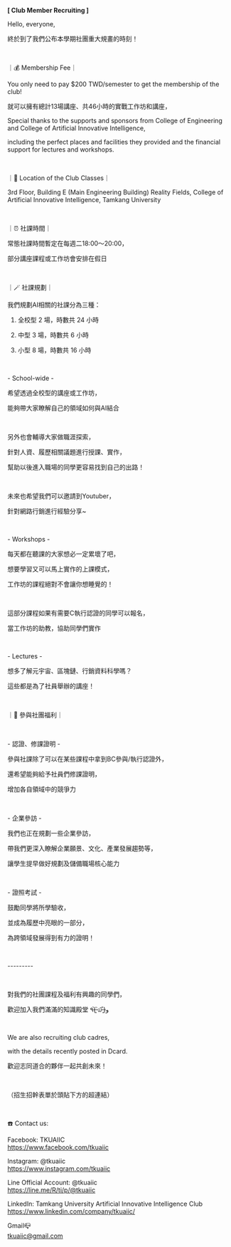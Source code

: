 **[ Club Member Recruiting ]**

Hello, everyone,

終於到了我們公布本學期社團重大規畫的時刻！

&nbsp;

｜💰 Membership Fee｜

You only need to pay $200 TWD/semester to get the membership of the club!

就可以擁有總計13場講座、共46小時的實戰工作坊和講座，

Special thanks to the supports and sponsors from College of Engineering and College of Artificial Innovative Intelligence,

including the perfect places and facilities they provided and the financial support for lectures and workshops.

&nbsp;

｜📍 Location of the Club Classes｜

3rd Floor, Building E (Main Engineering Building) Reality Fields, College of Artificial Innovative Intelligence, Tamkang University

&nbsp;

｜⏰ 社課時間｜

常態社課時間暫定在每週二18:00～20:00，

部分講座課程或工作坊會安排在假日

&nbsp;

｜🪄 社課規劃｜

我們規劃AI相關的社課分為三種：

1. 全校型 2 場，時數共 24 小時

2. 中型 3 場，時數共 6 小時

3. 小型 8 場，時數共 16 小時

&nbsp;

\- School-wide -

希望透過全校型的講座或工作坊，

能夠帶大家瞭解自己的領域如何與AI結合

&nbsp;

另外也會輔導大家做職涯探索，

針對人資、履歷相關議題進行授課、實作，

幫助以後進入職場的同學更容易找到自己的出路！

&nbsp;

未來也希望我們可以邀請到Youtuber，

針對網路行銷進行經驗分享~

&nbsp;

\- Workshops -

每天都在聽課的大家想必一定累壞了吧，

想要學習又可以馬上實作的上課模式，

工作坊的課程絕對不會讓你想睡覺的！

&nbsp;

這部分課程如果有需要C執行認證的同學可以報名，

當工作坊的助教，協助同學們實作

&nbsp;

\- Lectures -

想多了解元宇宙、區塊鏈、行銷資料科學嗎？

這些都是為了社員舉辦的講座！

&nbsp;

｜💎 參與社團福利｜

&nbsp;

\- 認證、修課證明 -

參與社課除了可以在某些課程中拿到BC參與/執行認證外，

還希望能夠給予社員們修課證明，

增加各自領域中的競爭力

&nbsp;

\- 企業參訪 -

我們也正在規劃一些企業參訪，

帶我們更深入瞭解企業願景、文化、產業發展趨勢等，

讓學生提早做好規劃及儲備職場核心能力

&nbsp;

\- 證照考試 -

鼓勵同學將所學驗收，

並成為履歷中亮眼的一部分，

為跨領域發展得到有力的證明！

&nbsp;

\---------

&nbsp;

對我們的社團課程及福利有興趣的同學們，

歡迎加入我們滿滿的知識殿堂 ٩(˃̶͈̀௰˂̶͈́)و

&nbsp;

We are also recruiting club cadres,

with the details recently posted in Dcard.

歡迎志同道合的夥伴一起共創未來！

&nbsp;

（招生招幹表單於頭貼下方的超連結）

&nbsp;

☎️ Contact us:

Facebook: TKUAIIC <br />https://www.facebook.com/tkuaiic

Instagram: @tkuaiic <br />https://www.instagram.com/tkuaiic

Line Official Account: @tkuaiic <br />https://line.me/R/ti/p/@tkuaiic

LinkedIn: Tamkang University Artificial Innovative Intelligence Club <br />https://www.linkedin.com/company/tkuaiic/

Gmail📪 <br />tkuaiic@gmail.com
